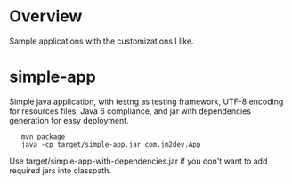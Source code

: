 Overview
========

Sample applications with the customizations I like.

simple-app
==========

Simple java application, with testng as testing framework, UTF-8 encoding for resources files, Java 6 compliance, and jar with dependencies generation for easy deployment.

       mvn package
       java -cp target/simple-app.jar com.jm2dev.App

Use target/simple-app-with-dependencies.jar if you don't want to add required jars into classpath.
